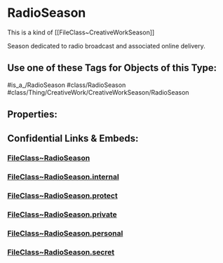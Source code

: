 ﻿---
limit: 9
mapWithTag: true
excludes: 
icon: link-2
version: "2.0"
tagNames:
  - class/RadioSeason
  - class/Thing/CreativeWork/CreativeWorkSeason/RadioSeason
  - is_a_/RadioSeason
  - schema-org/RadioSeason
tags:
  - class/FileClass
  - class/RadioSeason
  - is_a_/RadioSeason
  - class/Thing/CreativeWork/CreativeWorkSeason/RadioSeason
extends: FileClass~Thing/FileClass~CreativeWork/FileClass~CreativeWorkSeason
fields: []
---

# RadioSeason
This is a kind of [[FileClass~CreativeWorkSeason]]

Season dedicated to radio broadcast and associated online delivery.


## Use one of these Tags for Objects of this Type:

#is_a_/RadioSeason
#class/RadioSeason
#class/Thing/CreativeWork/CreativeWorkSeason/RadioSeason

## Properties:



## Confidential Links & Embeds: 

### [FileClass~RadioSeason](/_public/fileClass/FileClass~Thing/FileClass~CreativeWork/FileClass~CreativeWorkSeason/FileClass~RadioSeason.md) 

### [FileClass~RadioSeason.internal](/_internal/fileClass/FileClass~Thing/FileClass~CreativeWork/FileClass~CreativeWorkSeason/FileClass~RadioSeason.internal.md) 

### [FileClass~RadioSeason.protect](/_protect/fileClass/FileClass~Thing/FileClass~CreativeWork/FileClass~CreativeWorkSeason/FileClass~RadioSeason.protect.md) 

### [FileClass~RadioSeason.private](/_private/fileClass/FileClass~Thing/FileClass~CreativeWork/FileClass~CreativeWorkSeason/FileClass~RadioSeason.private.md) 

### [FileClass~RadioSeason.personal](/_personal/fileClass/FileClass~Thing/FileClass~CreativeWork/FileClass~CreativeWorkSeason/FileClass~RadioSeason.personal.md) 

### [FileClass~RadioSeason.secret](/_secret/fileClass/FileClass~Thing/FileClass~CreativeWork/FileClass~CreativeWorkSeason/FileClass~RadioSeason.secret.md) 
